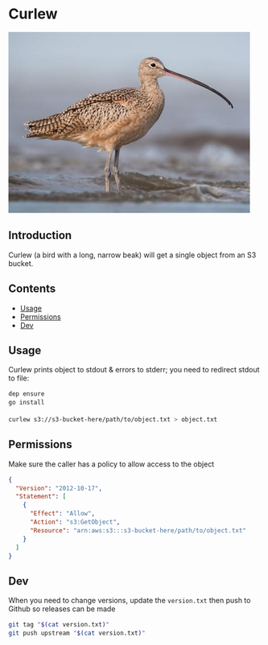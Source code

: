 # Curlew

![Curlew](curlew.jpg)

## Introduction

Curlew (a bird with a long, narrow beak) will get a single object from an S3 bucket.

## Contents

- [Usage](#usage)
- [Permissions](#permissions)
- [Dev](#dev)

## Usage

Curlew prints object to stdout & errors to stderr; you need to redirect stdout to file:

```bash
dep ensure
go install

curlew s3://s3-bucket-here/path/to/object.txt > object.txt
```

## Permissions

Make sure the caller has a policy to allow access to the object

```json
{
  "Version": "2012-10-17",
  "Statement": [
    {
      "Effect": "Allow",
      "Action": "s3:GetObject",
      "Resource": "arn:aws:s3:::s3-bucket-here/path/to/object.txt"
    }
  ]
}
```

## Dev

When you need to change versions, update the `version.txt` then push to Github so releases can be made

```bash
git tag "$(cat version.txt)"
git push upstream "$(cat version.txt)"
```
